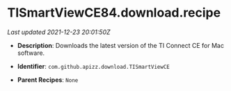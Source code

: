 # TISmartViewCE84.download.recipe

_Last updated 2021-12-23 20:01:50Z_

- **Description**: Downloads the latest version of the TI Connect CE for Mac software.

- **Identifier**: `com.github.apizz.download.TISmartViewCE`

- **Parent Recipes**: `None`
